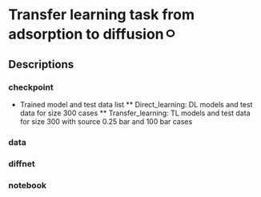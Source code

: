 # Transfer learning task from adsorption to diffusionㅇ

## Descriptions
### checkpoint
* Trained model and test data list
** Direct_learning: DL models and test data for size 300 cases
** Transfer_learning: TL models and test data for size 300 with source 0.25 bar and 100 bar cases

### data
### diffnet
### notebook
